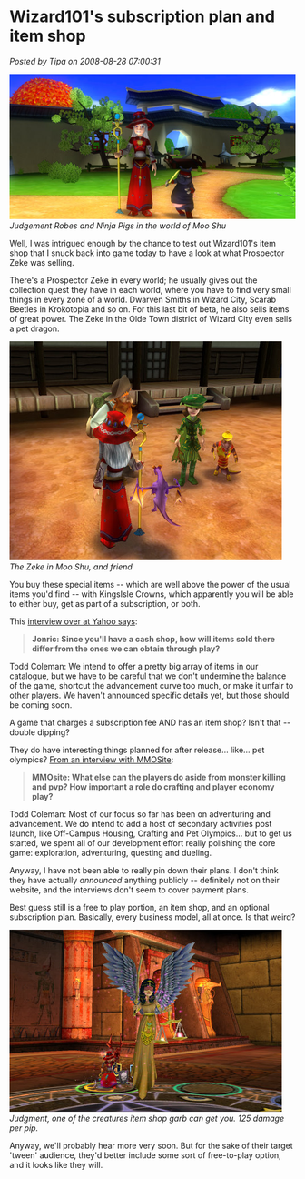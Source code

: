# Wizard101's subscription plan and item shop

*Posted by Tipa on 2008-08-28 07:00:31*

![](../../../uploads/2008/08/wizardgraphicalclient-2008-08-27-18-05-35-45.jpg "wizardgraphicalclient-2008-08-27-18-05-35-45")  
*Judgement Robes and Ninja Pigs in the world of Moo Shu*

Well, I was intrigued enough by the chance to test out Wizard101's item shop that I snuck back into game today to have a look at what Prospector Zeke was selling.

There's a Prospector Zeke in every world; he usually gives out the collection quest they have in each world, where you have to find very small things in every zone of a world. Dwarven Smiths in Wizard City, Scarab Beetles in Krokotopia and so on. For this last bit of beta, he also sells items of great power. The Zeke in the Olde Town district of Wizard City even sells a pet dragon.

![](../../../uploads/2008/08/wizardgraphicalclient-2008-08-27-18-02-22-38.jpg "wizardgraphicalclient-2008-08-27-18-02-22-38")  
*The Zeke in Moo Shu, and friend*

You buy these special items -- which are well above the power of the usual items you'd find -- with KingsIsle Crowns, which apparently you will be able to either buy, get as part of a subscription, or both.

This [interview over at Yahoo says](http://videogames.yahoo.com/news-1236380-2):


> **Jonric: Since you'll have a cash shop, how will items sold there differ from the ones we can obtain through play?**

Todd Coleman: We intend to offer a pretty big array of items in our catalogue, but we have to be careful that we don't undermine the balance of the game, shortcut the advancement curve too much, or make it unfair to other players. We haven't announced specific details yet, but those should be coming soon. 



A game that charges a subscription fee AND has an item shop? Isn't that -- double dipping?

They do have interesting things planned for after release... like... pet olympics? [From an interview with MMOSite](http://news.mmosite.com/content/2008-08-10/20080810184854224,2.shtml):


> **MMOsite: What else can the players do aside from monster killing and pvp? How important a role do crafting and player economy play?**

Todd Coleman: Most of our focus so far has been on adventuring and advancement. We do intend to add a host of secondary activities post launch, like Off-Campus Housing, Crafting and Pet Olympics... but to get us started, we spent all of our development effort really polishing the core game: exploration, adventuring, questing and dueling.



Anyway, I have not been able to really pin down their plans. I don't think they have actually *announced* anything publicly -- definitely not on their website, and the interviews don't seem to cover payment plans.

Best guess still is a free to play portion, an item shop, and an optional subscription plan. Basically, every business model, all at once. Is that weird?

![](../../../uploads/2008/08/wizardgraphicalclient-2008-08-27-18-38-46-93.jpg "wizardgraphicalclient-2008-08-27-18-38-46-93")  
*Judgment, one of the creatures item shop garb can get you. 125 damage per pip.*

Anyway, we'll probably hear more very soon. But for the sake of their target 'tween' audience, they'd better include some sort of free-to-play option, and it looks like they will.

